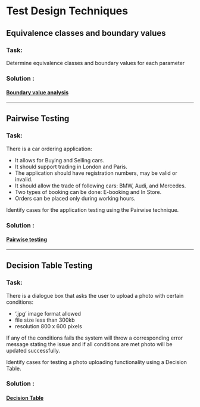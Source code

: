 # Test Design Techniques

## Equivalence classes and boundary values
### Task:
Determine equivalence classes and boundary values for each parameter
### Solution :
#### [Boundary value analysis](boundary_value.pdf)

---

## Pairwise Testing
### Task:
There is a car ordering application:

- It allows for Buying and Selling cars.
- It should support trading in London and Paris.
- The application should have registration numbers, may be valid or invalid.
- It should allow the trade of following cars: BMW, Audi, and Mercedes.
- Two types of booking can be done: E-booking and In Store.
- Orders can be placed only during working hours.

Identify cases for the application testing using the Pairwise technique.

### Solution :
#### [Pairwise testing](pairwise.pdf)

---

## Decision Table Testing
### Task:
There is a dialogue box that asks the user to upload a photo with certain conditions:

- ‘.jpg’ image format allowed
- file size less than 300kb
- resolution 800 x 600 pixels

If any of the conditions fails the system will throw a corresponding error message stating the issue and if all conditions are met photo will be updated successfully.

Identify cases for testing a photo uploading functionality using a Decision Table.

### Solution :
#### [Decision Table](decision_table.pdf)

